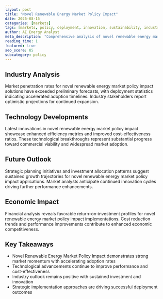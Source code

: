 ```yaml
---
layout: post
title: "Novel Renewable Energy Market Policy Impact"
date: 2025-08-15
categories: [markets]
tags: [markets, policy, deployment, innovation, sustainability, industry-trends]
author: AI Energy Analyst
meta_description: "Comprehensive analysis of novel renewable energy market policy impact covering market trends, technology developments, and industry outlook. Discover key insights and future projections."
reading_time: 1
featured: true
seo_score: 85
subcategory: policy
---
```


## Industry Analysis

Market penetration rates for novel renewable energy market policy impact solutions have exceeded preliminary forecasts, with deployment statistics indicating accelerated adoption timelines. Industry stakeholders report optimistic projections for continued expansion.

## Technology Developments

Latest innovations in novel renewable energy market policy impact showcase enhanced efficiency metrics and improved cost-effectiveness ratios. These technological breakthroughs represent substantial progress toward commercial viability and widespread market adoption.

## Future Outlook

Strategic planning initiatives and investment allocation patterns suggest sustained growth trajectories for novel renewable energy market policy impact applications. Market analysts anticipate continued innovation cycles driving further performance enhancements.

## Economic Impact

Financial analysis reveals favorable return-on-investment profiles for novel renewable energy market policy impact implementations. Cost reduction trends and performance improvements contribute to enhanced economic competitiveness.

## Key Takeaways

- Novel Renewable Energy Market Policy Impact demonstrates strong market momentum with accelerating adoption rates
- Technological advancements continue to improve performance and cost-effectiveness
- Industry outlook remains positive with sustained investment and innovation
- Strategic implementation approaches are driving successful deployment outcomes

